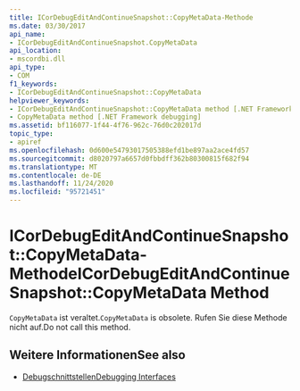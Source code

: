 ```yaml
---
title: ICorDebugEditAndContinueSnapshot::CopyMetaData-Methode
ms.date: 03/30/2017
api_name:
- ICorDebugEditAndContinueSnapshot.CopyMetaData
api_location:
- mscordbi.dll
api_type:
- COM
f1_keywords:
- ICorDebugEditAndContinueSnapshot::CopyMetaData
helpviewer_keywords:
- ICorDebugEditAndContinueSnapshot::CopyMetaData method [.NET Framework debugging]
- CopyMetaData method [.NET Framework debugging]
ms.assetid: bf116077-1f44-4f76-962c-76d0c202017d
topic_type:
- apiref
ms.openlocfilehash: 0d600e54793017505388efd1be897aa2ace4fd57
ms.sourcegitcommit: d8020797a6657d0fbbdff362b80300815f682f94
ms.translationtype: MT
ms.contentlocale: de-DE
ms.lasthandoff: 11/24/2020
ms.locfileid: "95721451"
---
```

# <a name="icordebugeditandcontinuesnapshotcopymetadata-method"></a><span data-ttu-id="4b47d-102">ICorDebugEditAndContinueSnapshot::CopyMetaData-Methode</span><span class="sxs-lookup"><span data-stu-id="4b47d-102">ICorDebugEditAndContinueSnapshot::CopyMetaData Method</span></span>

<span data-ttu-id="4b47d-103">`CopyMetaData` ist veraltet.</span><span class="sxs-lookup"><span data-stu-id="4b47d-103">`CopyMetaData` is obsolete.</span></span> <span data-ttu-id="4b47d-104">Rufen Sie diese Methode nicht auf.</span><span class="sxs-lookup"><span data-stu-id="4b47d-104">Do not call this method.</span></span>  
  
## <a name="see-also"></a><span data-ttu-id="4b47d-105">Weitere Informationen</span><span class="sxs-lookup"><span data-stu-id="4b47d-105">See also</span></span>

- [<span data-ttu-id="4b47d-106">Debugschnittstellen</span><span class="sxs-lookup"><span data-stu-id="4b47d-106">Debugging Interfaces</span></span>](debugging-interfaces.md)
